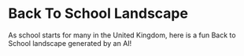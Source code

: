 # Back To School Landscape
As school starts for many in the United Kingdom, here is a fun Back to School landscape generated by an AI!
